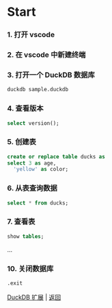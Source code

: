 # Start

### 1. 打开 vscode

### 2. 在 vscode 中新建终端

### 3. 打开一个 DuckDB 数据库

```bash
duckdb sample.duckdb
```

### 4. 查看版本

```sql
select version();
```

### 5. 创建表

```sql
create or replace table ducks as
select 3 as age,
  'yellow' as color;
```

### 6. 从表查询数据

```sql
select * from ducks;
```

### 7. 查看表

```sql
show tables;
```

...

### 10. 关闭数据库

```sql
.exit
```

[DuckDB 扩展](04-extensions.md) | [返回](README.md)
